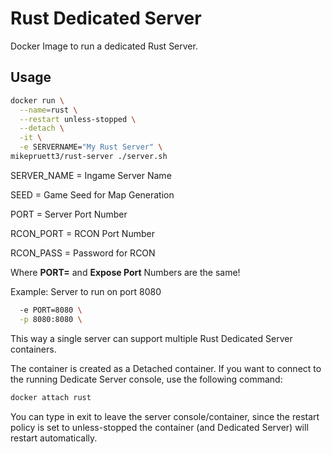 # Rust Dedicated Server
Docker Image to run a dedicated Rust Server.

## Usage

```bash
docker run \
  --name=rust \
  --restart unless-stopped \
  --detach \
  -it \
  -e SERVERNAME="My Rust Server" \
mikepruett3/rust-server ./server.sh
```

SERVER_NAME = Ingame Server Name

SEED = Game Seed for Map Generation

PORT = Server Port Number

RCON_PORT = RCON Port Number

RCON_PASS = Password for RCON

Where **PORT=** and **Expose Port** Numbers are the same!

Example: Server to run on port 8080

```bash
  -e PORT=8080 \
  -p 8080:8080 \
```

This way a single server can support multiple Rust Dedicated Server containers.

The container is created as a Detached container. If you want to connect to the running Dedicate Server console, use the following command:

```bash
docker attach rust
```

You can type in exit to leave the server console/container, since the restart policy is set to unless-stopped the container (and Dedicated Server) will restart automatically.